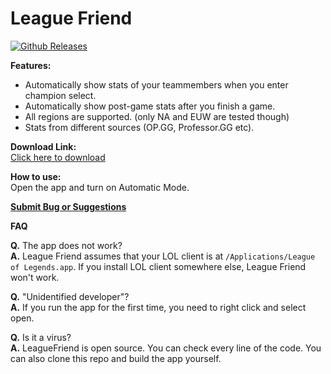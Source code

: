 League Friend
=============
[![Github Releases](https://img.shields.io/github/downloads/pandarison/leaguefriend/total.svg)](https://github.com/pandarison/leaguefriend/releases/download/1.3/LeagueFriend.zip)


**Features:**

* Automatically show stats of your teammembers when you enter champion select.
* Automatically show post-game stats after you finish a game.
* All regions are supported. (only NA and EUW are tested though)
* Stats from different sources (OP.GG, Professor.GG etc).

**Download Link:**  
[Click here to download](https://github.com/pandarison/leaguefriend/releases/download/1.3/LeagueFriend.zip)

**How to use:**  
Open the app and turn on Automatic Mode.

**[Submit Bug or Suggestions](https://gitreports.com/issue/pandarison/leaguefriend)**


**FAQ**

**Q.** The app does not work?  
**A.** League Friend assumes that your LOL client is at `/Applications/League of Legends.app`. If you install LOL client somewhere else, League Friend won't work.


**Q.** "Unidentified developer"?  
**A.** If you run the app for the first time, you need to right click and select open.

**Q.** Is it a virus?  
**A.** LeagueFriend is open source. You can check every line of the code. You can also clone this repo and build the app yourself.